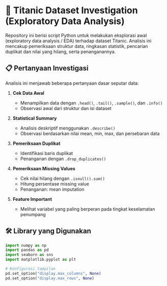 # 🚢 Titanic Dataset Investigation (Exploratory Data Analysis)

Repository ini berisi script Python untuk melakukan eksplorasi awal (exploratory data analysis / EDA) terhadap dataset Titanic. Analisis ini mencakup pemeriksaan struktur data, ringkasan statistik, pencarian duplikat dan nilai yang hilang, serta penanganannya.

## 📋 Pertanyaan Investigasi

Analisis ini menjawab beberapa pertanyaan dasar seputar data:
1. **Cek Data Awal**
   - Menampilkan data dengan `.head()`, `.tail()`, `.sample()`, dan `.info()`
   - Observasi awal dari struktur dan isi dataset

2. **Statistical Summary**
   - Analisis deskriptif menggunakan `.describe()`
   - Observasi berdasarkan nilai mean, min, max, dan persebaran data

3. **Pemeriksaan Duplikat**
   - Identifikasi baris duplikat
   - Penanganan dengan `.drop_duplicates()`

4. **Pemeriksaan Missing Values**
   - Cek nilai hilang dengan `.isnull().sum()`
   - Hitung persentase missing value
   - Penanganan: mean imputation

5. **Feature Important**
   - Melihat variabel yang paling berperan pada tingkat keselamatan penumpang

## 🛠 Library yang Digunakan

```python
import numpy as np
import pandas as pd
import seaborn as sns
import matplotlib.pyplot as plt

# Konfigurasi tampilan
pd.set_option("display.max_columns", None)
pd.set_option("display.max_rows", None)
